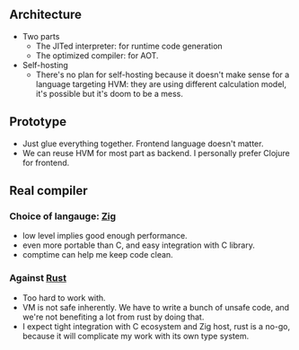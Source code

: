 ## Architecture
- Two parts
  - The JITed interpreter: for runtime code generation
  - The optimized compiler: for AOT.
- Self-hosting
  - There's no plan for self-hosting because it doesn't make sense for a language targeting HVM: they are using different calculation model, it's possible but it's doom to be a mess.
## Prototype
- Just glue everything together. Frontend language doesn't matter. 
- We can reuse HVM for most part as backend. I personally prefer Clojure for frontend.

## Real compiler
### Choice of langauge: [Zig](https://ziglang.org/)
- low level implies good enough performance.
- even more portable than C, and easy integration with C library.
- comptime can help me keep code clean.

### Against [Rust](https://www.rust-lang.org/)
- Too hard to work with.
- VM is not safe inherently. We have to write a bunch of unsafe code, and we're not benefiting a lot from rust by doing that.
- I expect tight integration with C ecosystem and Zig host, rust is a no-go, because it will complicate my work with its own type system.
